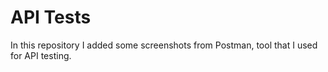# API Tests

In this repository I added some screenshots from Postman, tool that I used for API testing.
